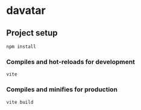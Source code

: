 # davatar

## Project setup

```
npm install
```

### Compiles and hot-reloads for development

```
vite
```

### Compiles and minifies for production

```
vite build
```
